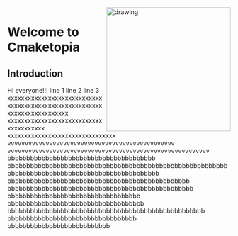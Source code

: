 <img src=https://user-images.githubusercontent.com/38818698/50577436-49bb4080-0e28-11e9-9427-476621a753d1.png alt="drawing" ALIGN="right" width="280"/>

# Welcome to Cmaketopia

## Introduction
Hi everyone!!! line 1 line 2 line 3 xxxxxxxxxxxxxxxxxxxxxxxxxxxx xxxxxxxxxxxxxxxxxxxxxxxxxxxxxxxxxxxxxxxxxxxxxx xxxxxxxxxxxxxxxxxxxxxxxxxxxxxxxxxxxxxxx xxxxxxxxxxxxxxxxxxxxxxxxxxxxxxxx vvvvvvvvvvvvvvvvvvvvvvvvvvvvvvvvvvvvvvvvvvvvvvvv vvvvvvvvvvvvvvvvvvvvvvvvvvvvvvvvvvvvvvvvvvvvvvvvvvvvvvvvvv bbbbbbbbbbbbbbbbbbbbbbbbbbbbbbbbbbbbbbb bbbbbbbbbbbbbbbbbbbbbbbbbbbbbbbbbbbbbbbbbbbbbbbbbbbbbbbbbbbbbbbbbbbbbbbbbbbbbbbbbbbbbbbbbbbbbbbbbb bbbbbbbbbbbbbbbbbbbbbbbbbbbbbbbbbbbbbbbbbbbbbbbb bbbbbbbbbbbbbbbbbbbbbbbbbbbbbbbbbbbbbbbbbbbbbbbbb bbbbbbbbbbbbbbbbbbbbbbbbbbbbbbbbbbb bbbbbbbbbbbbbbbbbbbbbbbbbbbbbbbbbbbb bbbbbbbbbbbbbbbbbbbbbbbbbbbbbbbbbbbbbbbbbbbbbbbbbbbb bbbbbbbbbbbbbbbbbbbbbbbbbbbbbbbbbb bbbbbbbbbbbbbbbbbbbbbbbbbbb

